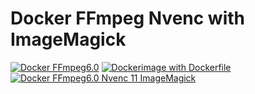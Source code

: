 # Docker FFmpeg Nvenc with ImageMagick

[![Docker FFmpeg6.0](https://github.com/HiWay-Media/Nvenc-ImageMagick/actions/workflows/docker-publish-ffmpeg6.yml/badge.svg)](https://github.com/HiWay-Media/Nvenc-ImageMagick/actions/workflows/docker-publish-ffmpeg6.yml)
[![Dockerimage with Dockerfile](https://github.com/HiWay-Media/Nvenc-ImageMagick/actions/workflows/docker-publish.yml/badge.svg)](https://github.com/HiWay-Media/Nvenc-ImageMagick/actions/workflows/docker-publish.yml)
[![Docker FFmpeg6.0 Nvenc 11 ImageMagick](https://github.com/HiWay-Media/Nvenc-ImageMagick/actions/workflows/docker-publish-ffmpeg6-nvenc11.yml/badge.svg)](https://github.com/HiWay-Media/Nvenc-ImageMagick/actions/workflows/docker-publish-ffmpeg6-nvenc11.yml)

